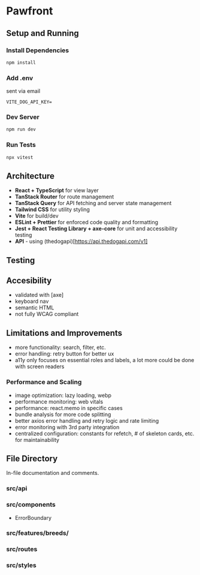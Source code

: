 # Pawfront

## Setup and Running

### Install Dependencies

```bash
npm install
```

### Add .env

sent via email

```
VITE_DOG_API_KEY=
```

### Dev Server

```bash
npm run dev
```

### Run Tests

```bash
npx vitest
```

## Architecture

- **React + TypeScript** for view layer
- **TanStack Router** for route management
- **TanStack Query** for API fetching and server state management
- **Tailwind CSS** for utility styling
- **Vite** for build/dev
- **ESLint + Prettier** for enforced code quality and formatting
- **Jest + React Testing Library + axe-core** for unit and accessibility testing
- **API** - using (thedogapi)[https://api.thedogapi.com/v1]

## Testing

## Accesibility

- validated with [axe]
- keyboard nav
- semantic HTML
- not fully WCAG compliant

## Limitations and Improvements

- more functionality: search, filter, etc.
- error handling: retry button for better ux
- a11y only focuses on essential roles and labels, a lot more could be done with screen readers

### Performance and Scaling

- image optimization: lazy loading, webp
- performance monitoring: web vitals
- performance: react.memo in specific cases
- bundle analysis for more code splitting
- better axios error handling and retry logic and rate limiting
- error monitoring with 3rd party integration
- centralized configuration: constants for refetch, # of skeleton cards, etc. for maintainability

## File Directory

In-file documentation and comments.

### src/api

### src/components

- ErrorBoundary

### src/features/breeds/

### src/routes

### src/styles
